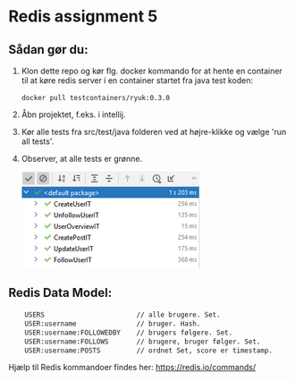 # Redis assignment 5

## Sådan gør du:

1.  Klon dette repo og kør flg. docker kommando for at hente en container til at køre redis server i en container startet fra java test koden:

        docker pull testcontainers/ryuk:0.3.0

2.  Åbn projektet, f.eks. i intellij.
3.  Kør alle tests fra src/test/java folderen ved at højre-klikke og vælge 'run all tests'.
4. Observer, at alle tests er grønne. 

   ![tests.png](tests.png)

## Redis Data Model:

        USERS                       // alle brugere. Set.
        USER:username               // bruger. Hash.
        USER:username:FOLLOWEDBY    // brugers følgere. Set.
        USER:username:FOLLOWS       // brugere, bruger følger. Set.
        USER:username:POSTS         // ordnet Set, score er timestamp.

Hjælp til Redis kommandoer findes her: https://redis.io/commands/
